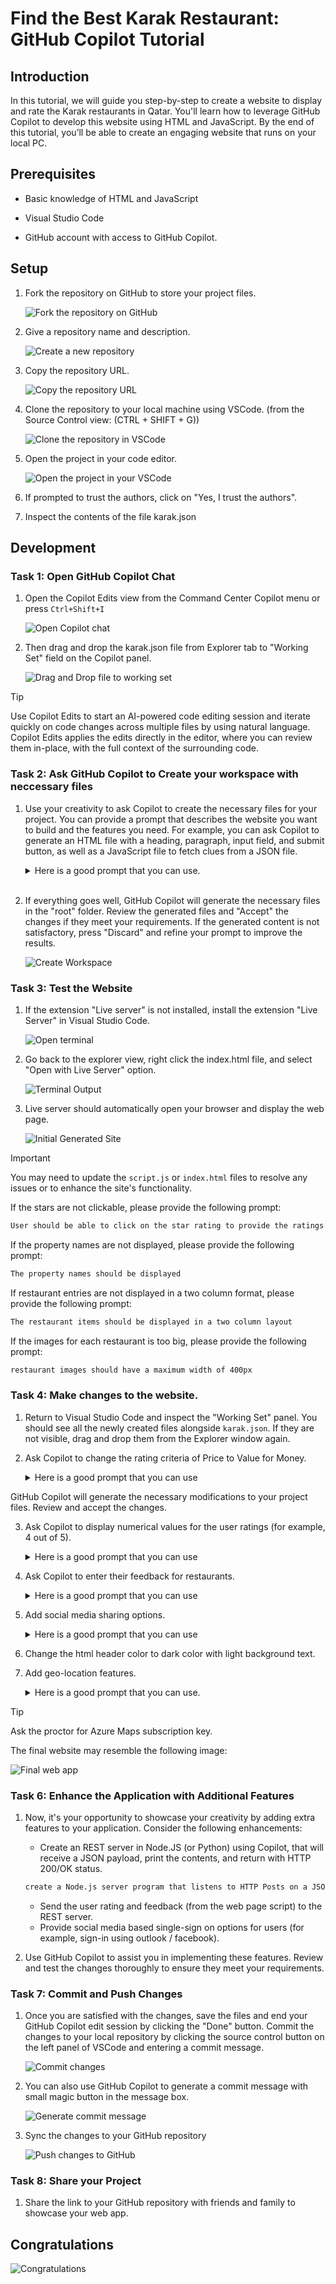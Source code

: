 # Find the Best Karak Restaurant: GitHub Copilot Tutorial

## Introduction

 In this tutorial, we will guide you step-by-step to create a website to display and rate the Karak restaurants in Qatar. You'll learn how to leverage GitHub Copilot to develop this website using HTML and JavaScript. By the end of this tutorial, you’ll be able to create an engaging website that runs on your local PC.

## Prerequisites

* Basic knowledge of HTML and JavaScript

* Visual Studio Code
  
* GitHub account with access to GitHub Copilot.
  
## Setup

1. Fork the repository on GitHub to store your project files.

    ![Fork the repository on GitHub](./Assets/fork_repo.png)

2. Give a repository name and description.

    ![Create a new repository](./Assets/fork_repo_name.png)

3. Copy the repository URL.

    ![Copy the repository URL](./Assets/copy_repo_url.png)

4. Clone the repository to your local machine using VSCode. (from the Source Control view:  (CTRL + SHIFT + G)) 

    ![Clone the repository in VSCode](./Assets/clone_repo_vscode.png)

5. Open the project in your code editor.

    ![Open the project in your VSCode](./Assets/open_project_vscode.png)
   
6. If prompted to trust the authors, click on "Yes, I trust the authors".

7. Inspect the contents of the file karak.json
   
## Development

### Task 1: Open GitHub Copilot Chat

1. Open the Copilot Edits view from the Command Center Copilot menu or press ```Ctrl+Shift+I```

    ![Open Copilot chat](./Assets/copilot_chat.png)

2. Then drag and drop the karak.json file from Explorer tab to "Working Set" field on the Copilot panel.

    ![Drag and Drop file to working set](./Assets/drag_and_drop_working_set.png)

> [!TIP]
> Use Copilot Edits to start an AI-powered code editing session and iterate quickly on code changes across multiple files by using natural language. Copilot Edits applies the edits directly in the editor, where you can review them in-place, with the full context of the surrounding code.

### Task 2: Ask GitHub Copilot to Create your workspace with neccessary files

1. Use your creativity to ask Copilot to create the necessary files for your project. You can provide a prompt that describes the website you want to build and the features you need. For example, you can ask Copilot to generate an HTML file with a heading, paragraph, input field, and submit button, as well as a JavaScript file to fetch clues from a JSON file.

   <details>
        <summary>Here is a good prompt that you can use.</summary>

         I'm creating a website called "Find the best Karak tea in Qatar" using HTML and JavaScript. The website should display various restaurant names, description and images in the HTML page. You can find the titles, descriptions and images in karak.json. Please help me generate the basic HTML, JavaScript and CSS files needed for this website in the root folder. The HTML file will include a heading, a paragraph to display description, a star based rating system for the following properties: Taste, Ambience, Price, Fragrance and Overall rating.

   </details>
   &nbsp;

2. If everything goes well, GitHub Copilot will generate the necessary files in the "root" folder. Review the generated files and "Accept" the changes if they meet your requirements. If the generated content is not satisfactory, press "Discard" and refine your prompt to improve the results.

   ![Create Workspace](./Assets/copilot_generated_assets.png)

### Task 3: Test the Website

1. If the extension "Live server" is not installed, install the extension "Live Server" in Visual Studio Code. 

    ![Open terminal](./Assets/live_server_extension.png)

2. Go back to the explorer view, right click the index.html file, and select "Open with Live Server" option. 

   ![Terminal Output](./Assets/open_with_live_server.png)
   &nbsp;

3. Live server should automatically open your browser and display the web page.

   ![Initial Generated Site](./Assets/initial_generated_site.png)

> [!IMPORTANT]  
> You may need to update the `script.js` or `index.html` files to resolve any issues or to enhance the site's functionality.

If the stars are not clickable, please provide the following prompt:

```bash
User should be able to click on the star rating to provide the ratings.
```

If the property names are not displayed, please provide the following prompt:

```bash
The property names should be displayed
```

If restaurant entries are not displayed in a two column format, please provide the following prompt:

```bash
The restaurant items should be displayed in a two column layout
```
If the images for each restaurant is too big, please provide the following prompt: 

```bash
restaurant images should have a maximum width of 400px
```

### Task 4: Make changes to the website. 

1. Return to Visual Studio Code and inspect the "Working Set" panel. You should see all the newly created files alongside `karak.json`. If they are not visible, drag and drop them from the Explorer window again.

2. Ask Copilot to change the rating criteria of Price to Value for Money.
   <details>
      <summary> Here is a good prompt that you can use </summary>

         Please change the rating criteria to "Taste, Fragrance, Ambience, Value for Money, and Overall rating"
 </details>

GitHub Copilot will generate the necessary modifications to your project files. Review and accept the changes.

3. Ask Copilot to display numerical values for the user ratings (for example, 4 out of 5).
   <details>
      <summary> Here is a good prompt that you can use </summary>

        Please display the rating values when user selects a rating. For example, Taste: (4/5) when user selects 4 stars.
   </details>

4. Ask Copilot to enter their feedback for restaurants.
   <details>
      <summary> Here is a good prompt that you can use </summary>
 
       Provide an option for users to enter their feedback as text for each karak shop, and submit the feedback and ratings. 
   </details>

5. Add social media sharing options.
   <details>
       <summary>Here is a good prompt that you can use </summary>
 
        Add an option to share the restaurant review and rating in Facebook, Twitter and Instagram.
   </details>

6. Change the html header color to dark color with light background text.

7. Add geo-location features.
   <details>
       <summary>Here is a good prompt that you can use. </summary>

       add an Azure map icon next to the restaurant name. The latitude and longitude are provided in karak.json. When the user clicks the map icon, the map with restaurant location should be displayed in a pop-up screen.
   </details>

> [!TIP]
> Ask the proctor for Azure Maps subscription key. 


The final website may resemble the following image: 

![Final web app](./Assets/final_website.png)


### Task 6: Enhance the Application with Additional Features

1. Now, it's your opportunity to showcase your creativity by adding extra features to your application. Consider the following enhancements:

   * Create an REST server in Node.JS (or Python) using Copilot, that will receive a JSON payload, print the contents, and return with HTTP 200/OK status.
   ```bash
   create a Node.js server program that listens to HTTP Posts on a JSON payload and prints the JSON payload contents, and responds with 200 OK.
   ```
   * Send the user rating and feedback (from the web page script) to the REST server.
   * Provide social media based single-sign on options for users (for example, sign-in using outlook / facebook). 

1. Use GitHub Copilot to assist you in implementing these features. Review and test the changes thoroughly to ensure they meet your requirements.


### Task 7: Commit and Push Changes

1. Once you are satisfied with the changes, save the files and end your GitHub Copilot edit session by clicking the "Done" button. Commit the changes to your local repository by clicking the source control button on the left panel of VSCode and entering a commit message.

   ![Commit changes](./Assets/commit_changes.png)

2. You can also use GitHub Copilot to generate a commit message with small magic button in the message box.

   ![Generate commit message](./Assets/commit_message_copilot.png)

3. Sync the changes to your GitHub repository

   ![Push changes to GitHub](./Assets/sync_changes.png)

### Task 8: Share your Project

1. Share the link to your GitHub repository with friends and family to showcase your web app. 


## Congratulations

![Congratulations](./Assets/congrats.png)
